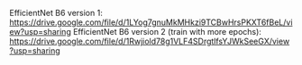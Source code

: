 EfficientNet B6 version 1:
https://drive.google.com/file/d/1LYog7gnuMkMHkzi9TCBwHrsPKXT6fBeL/view?usp=sharing
EfficientNet B6 version 2 (train with more epochs):
https://drive.google.com/file/d/1Rwjiold78g1VLF4SDrgtlfsYJWkSeeGX/view?usp=sharing
